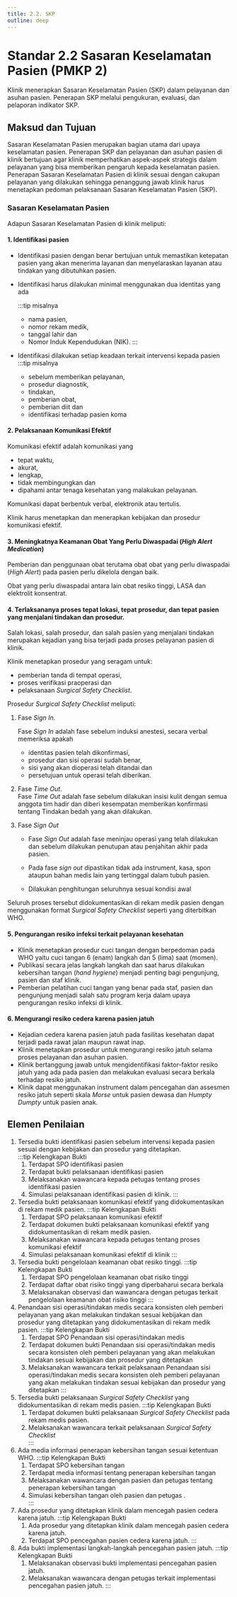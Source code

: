 ```yaml
---
title: 2.2. SKP
outline: deep
---
```

# Standar 2.2 Sasaran Keselamatan Pasien (PMKP 2) 
Klinik menerapkan Sasaran Keselamatan Pasien (SKP) dalam pelayanan dan asuhan pasien.  Penerapan SKP melalui pengukuran, evaluasi, dan pelaporan indikator SKP. 
##	Maksud dan Tujuan 
Sasaran Keselamatan Pasien merupakan bagian utama dari upaya keselamatan pasien. Penerapan SKP dan pelayanan dan asuhan pasien di klinik bertujuan agar klinik memperhatikan aspek-aspek strategis dalam pelayanan yang bisa memberikan pengaruh kepada keselamatan pasien.  Penerapan Sasaran Keselamatan Pasien di klinik sesuai dengan cakupan pelayanan yang dilakukan sehingga penanggung jawab klinik harus menetapkan pedoman pelaksanaan Sasaran Keselamatan Pasien (SKP).  

### Sasaran Keselamatan Pasien
Adapun Sasaran Keselamatan Pasien di klinik meliputi: 
#### 1. Identifikasi pasien 
- Identifikasi pasien dengan benar bertujuan untuk memastikan ketepatan pasien yang akan menerima layanan dan menyelaraskan layanan atau tindakan yang dibutuhkan pasien. 
- Identifikasi harus dilakukan minimal menggunakan dua identitas yang ada 

  :::tip misalnya 
  - nama pasien, 
  - nomor rekam medik, 
  - tanggal lahir dan 
  - Nomor Induk Kependudukan (NIK).
  ::: 

- Identifikasi dilakukan setiap keadaan terkait intervensi kepada pasien 
  :::tip misalnya 
  - sebelum memberikan pelayanan, 
  - prosedur diagnostik, 
  - tindakan, 
  - pemberian obat, 
  - pemberian diit dan 
  - identifikasi terhadap pasien koma 
#### 2. Pelaksanaan Komunikasi Efektif 
Komunikasi efektif adalah komunikasi yang 
- tepat waktu, 
- akurat, 
- lengkap, 
- tidak membingungkan dan 
- dipahami 
antar tenaga kesehatan yang malakukan pelayanan.  

Komunikasi dapat berbentuk verbal, elektronik atau tertulis. 

Klinik harus menetapkan dan menerapkan kebijakan dan prosedur komunikasi efektif.  
#### 3. Meningkatnya Keamanan Obat Yang Perlu Diwaspadai (**High Alert* Medication*)  
Pemberian dan penggunaan obat terutama obat obat yang perlu diwaspadai (*High Alert*) pada pasien perlu dikelola dengan baik. 

Obat yang perlu diwaspadai antara lain obat resiko tinggi, LASA dan elektrolit konsentrat. 
#### 4. Terlaksananya proses tepat lokasi, tepat prosedur, dan tepat pasien yang menjalani tindakan dan prosedur. 
Salah lokasi, salah prosedur, dan salah pasien yang menjalani tindakan merupakan kejadian yang bisa terjadi pada proses pelayanan pasien di klinik. 

Klinik menetapkan prosedur yang seragam untuk: 
- pemberian tanda di tempat operasi, 
- proses verifikasi praoperasi dan 
- pelaksanaan *Surgical Safety Checklist*. 

Prosedur *Surgical Safety Checklist* meliputi: 
1. Fase *Sign In*. 

   Fase *Sign In* adalah fase sebelum induksi anestesi, secara verbal memeriksa apakah 
   - identitas pasien telah dikonfirmasi, 
   - prosedur dan sisi operasi sudah benar, 
   - sisi yang akan dioperasi telah ditandai dan 
   - persetujuan untuk operasi telah diberikan. 

2. Fase *Time Out*.  
Fase *Time Out* adalah fase sebelum dilakukan insisi kulit dengan semua anggota tim hadir dan diberi kesempatan memberikan konfirmasi tentang Tindakan bedah yang akan dilakukan.  
 
3. Fase *Sign Out* 

    - Fase *Sign Out* adalah fase meninjau operasi yang telah dilakukan dan sebelum dilakukan penutupan atau penjahitan akhir pada pasien. 

    - Pada fase *sign out* dipastikan tidak ada instrument, kasa, spon ataupun bahan medis lain yang tertinggal dalam tubuh pasien. 
    
    - Dilakukan penghitungan seluruhnya sesuai kondisi awal 

Seluruh proses tersebut didokumentasikan di rekam medik pasien dengan menggunakan format *Surgical Safety Checklist* seperti yang diterbitkan WHO. 
#### 5. Pengurangan resiko infeksi terkait pelayanan kesehatan 
- Klinik menetapkan prosedur cuci tangan dengan berpedoman pada WHO yaitu cuci tangan 6 (enam) langkah dan 5 (lima) saat (momen).  
- Publikasi secara jelas langkah langkah dan saat harus dilakukan kebersihan tangan (*hand hygiene*) menjadi penting bagi pengunjung, pasien dan staf klinik. 
- Pemberian pelatihan cuci tangan yang benar pada staf, pasien dan pengunjung menjadi salah satu program kerja dalam upaya pengurangan resiko infeksi di klinik. 

#### 6. Mengurangi resiko cedera karena pasien jatuh 
- Kejadian cedera karena pasien jatuh pada fasilitas kesehatan dapat terjadi pada rawat jalan maupun rawat inap. 
- Klinik menetapkan prosedur untuk mengurangi resiko jatuh selama proses pelayanan dan asuhan pasien.  
- Klinik bertanggung jawab untuk mengidentifikasi faktor-faktor resiko jatuh yang ada pada pasien dan melakukan evaluasi secara berkala terhadap resiko jatuh.  
- Klinik dapat menggunakan instrument dalam pencegahan dan assesmen resiko jatuh seperti skala *Morse* untuk pasien dewasa dan *Humpty Dumpty* untuk pasien anak. 

##	Elemen Penilaian 
1. Tersedia bukti identifikasi pasien sebelum intervensi kepada pasien sesuai dengan kebijakan dan prosedur yang ditetapkan.  
   :::tip Kelengkapan Bukti
   1. Terdapat SPO identifikasi pasien 
   2. Terdapat bukti pelaksanaan identifikasi pasien  
   3. Melaksanakan 	wawancara kepada petugas tentang proses identifikasi pasien  
   4. Simulasi pelaksanaan identifikasi pasien di klinik. :::
1. Tersedia bukti pelaksanaan komunikasi efektif yang didokumentasikan di rekam medik pasien. 
   :::tip Kelengkapan Bukti
   1. Terdapat SPO pelaksanaan komunikasi efektif 
   2. Terdapat dokumen bukti pelaksanaan komunikasi efektif yang didokumentasikan di rekam medik pasien. 
   3. Melaksanakan 	wawancara kepada petugas tentang proses komunikasi efektif  
   4. Simulasi 	pelaksanaan komunikasi efektif di klinik 
   :::
2. Tersedia bukti pengelolaan keamanan obat resiko tinggi. 
   :::tip Kelengkapan Bukti
   1. Terdapat SPO pengelolaan keamanan obat risiko tinggi 
   2. Terdapat daftar obat risiko tinggi yang diperbaharui secara berkala 
   3. Melaksanakan observasi dan wawancara dengan petugas terkait pengelolaan keamanan obat risiko tinggi 
   :::
1. Penandaan sisi operasi/tindakan medis secara konsisten oleh pemberi pelayanan yang akan melakukan tindakan sesuai kebijakan dan prosedur yang ditetapkan yang didokumentasikan di rekam medik pasien. 
   :::tip Kelengkapan Bukti
   1. Terdapat SPO Penandaan sisi operasi/tindakan medis 
   2. Terdapat dokumen bukti Penandaan sisi operasi/tindakan medis secara konsisten oleh pemberi pelayanan yang akan melakukan tindakan sesuai kebijakan dan prosedur yang ditetapkan 
   3. Melaksanakan wawancara terkait pelaksanaan Penandaan sisi operasi/tindakan medis secara konsisten oleh pemberi pelayanan yang akan melakukan tindakan sesuai kebijakan dan prosedur yang ditetapkan 
   :::
2. Tersedia bukti pelaksanaan *Surgical Safety Checklist* yang didokumentasikan di rekam medis pasien. 
   :::tip Kelengkapan Bukti
    1. Terdapat dokumen bukti pelaksanaan *Surgical Safety Checklist* pada rekam medis pasien. 
    2. Melaksanakan wawancara terkait pelaksanaan *Surgical Safety 
    Checklist*  
   :::
3. Ada media informasi penerapan kebersihan tangan sesuai ketentuan WHO. 
   :::tip Kelengkapan Bukti
   1. Terdapat SPO kebersihan tangan  
   2. Terdapat media informasi tentang penerapan kebersihan tangan  
   3. Melaksanakan 	wawancara dengan 	pasien 	dan 	petugas tentang penerapan kebersihan tangan  
   4. Simulasi kebersihan tangan oleh pasien dan petugas .    
   :::
4. Ada prosedur yang ditetapkan klinik dalam mencegah pasien cedera karena jatuh. 
   :::tip Kelengkapan Bukti
   1. Ada prosedur yang ditetapkan klinik dalam mencegah pasien cedera karena jatuh.
   2. Terdapat SPO pencegahan pasien cedera karena jatuh. 
   :::
5. Ada bukti implementasi langkah-langkah pencegahan pasien jatuh. 
   :::tip Kelengkapan Bukti
   1. Melaksanakan observasi bukti implementasi pencegahan pasien jatuh. 
   2. Melaksanakan wawancara dengan petugas terkait implementasi pencegahan pasien jatuh. 
   :::
